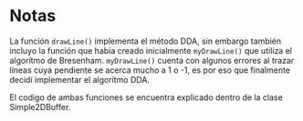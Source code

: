 # Notas

La función ```drawLine()``` implementa el método DDA, sin embargo también incluyo la función que había creado inicialmente ```myDrawLine()``` que utiliza el algorítmo de Bresenham. ```myDrawLine()``` cuenta con algunos errores al trazar líneas cuya pendiente se acerca mucho a 1 o -1, es por eso que finalmente decidí implementar el algorítmo DDA.

El codigo de ambas funciones se encuentra explicado dentro de la clase Simple2DBuffer.


